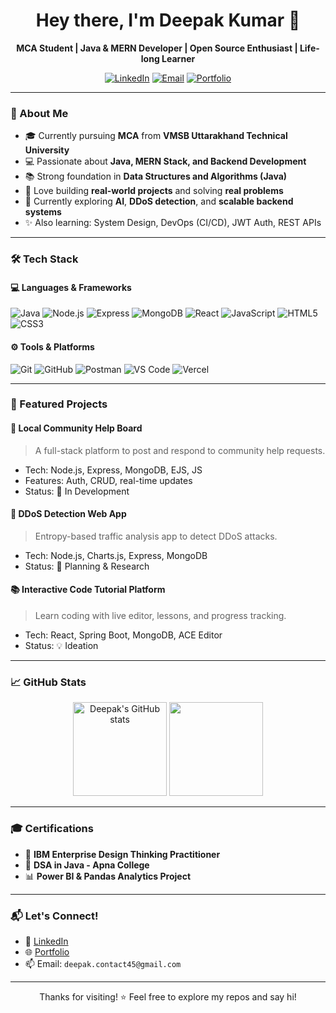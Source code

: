 <h1 align="center">Hey there, I'm Deepak Kumar 👋</h1>

<p align="center">
  <b>MCA Student | Java & MERN Developer | Open Source Enthusiast | Life-long Learner</b>
</p>

<p align="center">
  <a href="https://www.linkedin.com/in/deepak-kumar700/"><img src="https://img.shields.io/badge/LinkedIn-blue?style=for-the-badge&logo=linkedin" alt="LinkedIn"/></a>
  <a href="mailto:deepak.contact45@gmail.com"><img src="https://img.shields.io/badge/Gmail-red?style=for-the-badge&logo=gmail&logoColor=white" alt="Email"/></a>
  <a href="#"><img src="https://img.shields.io/badge/Portfolio-000?style=for-the-badge&logo=vercel&logoColor=white" alt="Portfolio"/></a>
</p>

---

### 🚀 About Me

- 🎓 Currently pursuing **MCA** from **VMSB Uttarakhand Technical University**
- 💻 Passionate about **Java, MERN Stack, and Backend Development**
- 📚 Strong foundation in **Data Structures and Algorithms (Java)**
- 🔧 Love building **real-world projects** and solving **real problems**
- 🧠 Currently exploring **AI**, **DDoS detection**, and **scalable backend systems**
- ✨ Also learning: System Design, DevOps (CI/CD), JWT Auth, REST APIs

---

### 🛠️ Tech Stack

#### 💻 Languages & Frameworks
![Java](https://img.shields.io/badge/-Java-007396?style=flat&logo=java)
![Node.js](https://img.shields.io/badge/-Node.js-339933?style=flat&logo=node.js)
![Express](https://img.shields.io/badge/-Express.js-000000?style=flat&logo=express)
![MongoDB](https://img.shields.io/badge/-MongoDB-47A248?style=flat&logo=mongodb)
![React](https://img.shields.io/badge/-React-61DAFB?style=flat&logo=react)
![JavaScript](https://img.shields.io/badge/-JavaScript-F7DF1E?style=flat&logo=javascript)
![HTML5](https://img.shields.io/badge/-HTML5-E34F26?style=flat&logo=html5)
![CSS3](https://img.shields.io/badge/-CSS3-1572B6?style=flat&logo=css3)

#### ⚙️ Tools & Platforms
![Git](https://img.shields.io/badge/-Git-F05032?style=flat&logo=git)
![GitHub](https://img.shields.io/badge/-GitHub-181717?style=flat&logo=github)
![Postman](https://img.shields.io/badge/-Postman-FF6C37?style=flat&logo=postman)
![VS Code](https://img.shields.io/badge/-VS%20Code-007ACC?style=flat&logo=visual-studio-code)
![Vercel](https://img.shields.io/badge/-Vercel-000000?style=flat&logo=vercel)

---

### 📌 Featured Projects

#### 💬 Local Community Help Board
> A full-stack platform to post and respond to community help requests.

- Tech: Node.js, Express, MongoDB, EJS, JS
- Features: Auth, CRUD, real-time updates
- Status: 🚧 In Development

#### 🧠 DDoS Detection Web App
> Entropy-based traffic analysis app to detect DDoS attacks.

- Tech: Node.js, Charts.js, Express, MongoDB
- Status: 🎯 Planning & Research

#### 📚 Interactive Code Tutorial Platform
> Learn coding with live editor, lessons, and progress tracking.

- Tech: React, Spring Boot, MongoDB, ACE Editor
- Status: 💡 Ideation

---

### 📈 GitHub Stats

<p align="center">
  <img src="https://github-readme-stats.vercel.app/api?username=coder-deepak&show_icons=true&theme=radical" alt="Deepak's GitHub stats" height="150"/>
  <img src="https://github-readme-streak-stats.herokuapp.com/?user=coder-deepak&theme=radical" height="150"/>
</p>

---

### 🎓 Certifications

- 🧠 **IBM Enterprise Design Thinking Practitioner**
- 🧮 **DSA in Java - Apna College**
- 📊 **Power BI & Pandas Analytics Project**

---

### 📬 Let's Connect!

- 🔗 [LinkedIn](https://www.linkedin.com/in/deepak-kumar700/)
- 🌐 [Portfolio]()
- 📫 Email: `deepak.contact45@gmail.com`

---

<p align="center">Thanks for visiting! ⭐️ Feel free to explore my repos and say hi!</p>
